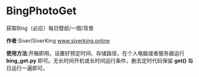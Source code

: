 # BingPhotoGet
获取Bing（必应）每日壁纸/一图/背景

**作者**:Siver/SiverKing
www.siverking.online

**使用方法**:开箱即用，设置好预定时间、存储路径，在个人电脑或者服务器运行 **bing_get.py** 即可。无长时间开机或长时间运行条件，删去定时代码保留 **get()** 每日运行一遍即可。
